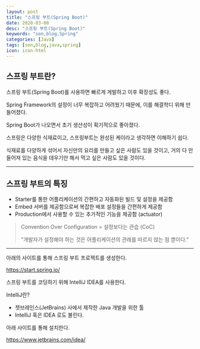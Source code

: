 ```yaml
---
layout: post
title: "스프링 부트(Spring Boot)"
date: 2020-03-08
desc: "스프링 부트(Spring Boot)"
keywords: "son,blog,Spring"
categories: [Java]
tags: [son,blog,java,spring]
icon: icon-html
---
```


## 스프링 부트란?

스프링 부트(Spring Boot)를 사용하면 빠르게 게발하고 이후 확장성도 좋다.

Spring Framework의 설정이 너무 복잡하고 어려웠기 때문에, 이를 해결학디 위해 만들어졌다.

Spring Boot가 나오면서 초기 생산성이 획기적으로 좋아졌다.


스프링은 다양한 식재료이고, 스프링부트는 완성된 케이라고 생각하면 이해하기 쉽다.

식재료를 다양하게 섞어서 자신만의 요리를 만들고 싶은 사람도 있을 것이고, 거의 다 만들어져 있는 음식을 데우기만 해서 먹고 싶은 사람도 있을 것이다.

---

## 스프링 부트의 특징

* Starter를 통한 어플리케이션의 간편하고 자동화된 빌드 및 설정을 제공함
* Embed 서버를 제공함으로써 복잡한 배포 설정들을 간편하게 제공함
* Production에서 사용할 수 있는 추가적인 기능을 제공함 (actuator)

> Convention Over Configuration = 설정보다는 관습 (CoC)
>
> "개발자가 설정해야 하는 것은 어플리케이션의 관례를 따르지 않는 점 뿐이다."

---

아래의 사이트를 통해 스프링 부트 프로젝트를 생성한다.

https://start.spring.io/

스프링 부트를 코딩하기 위해 IntelliJ IDEA를 사용한다.

IntelliJ란?
 - 젯브레인스(JetBrains) 사에서 제작한 Java 개발을 위한 툴
 - IntelliJ 혹은 IDEA 로도 불린다.

아래 사이트를 통해 설치한다.

https://www.jetbrains.com/idea/

